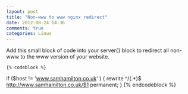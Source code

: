 ```yaml
---
layout: post
title: "Non-www to www nginx redirect"
date: 2012-08-24 14:36
comments: true
categories: Linux
---
```

Add this small block of code into your server{} block to redirect all non-www to the www version of your website.

	{% codeblock %}
if ($host != 'www.samhamilton.co.uk' ) {
	rewrite  ^/(.*)$  http://www.samhamilton.co.uk/$1  permanent;
 }
 {% endcodeblock %}
